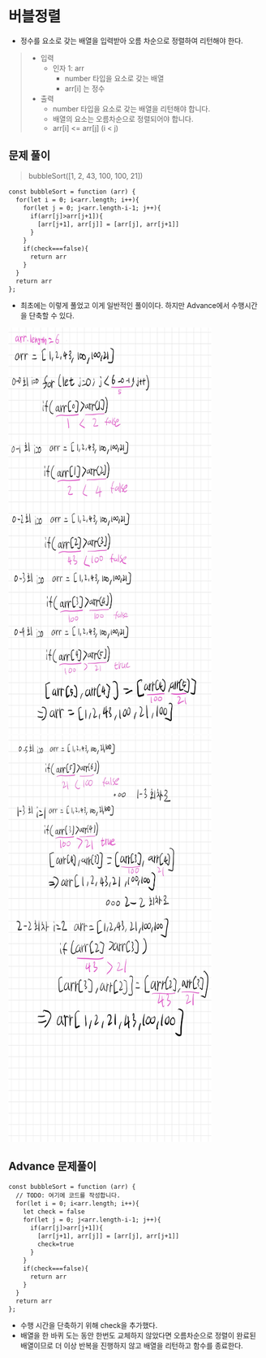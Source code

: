 # 버블정렬
* 정수를 요소로 갖는 배열을 입력받아 오름 차순으로 정렬하여 리턴해야 한다.
> * 입력
>   * 인자 1: arr
>       * number 타입을 요소로 갖는 배열
>       * arr[i] 는 정수
> * 출력
>   * number 타입을 요소로 갖는 배열을 리턴해야 합니다.
>   * 배열의 요소는 오름차순으로 정렬되어야 합니다.
>   * arr[i] <= arr[j] (i < j)

## 문제 풀이 
> bubbleSort([1, 2, 43, 100, 100, 21])
```
const bubbleSort = function (arr) {
  for(let i = 0; i<arr.length; i++){
    for(let j = 0; j<arr.length-i-1; j++){
      if(arr[j]>arr[j+1]){
        [arr[j+1], arr[j]] = [arr[j], arr[j+1]]
      }
    }
    if(check===false){
      return arr
    }
  }
  return arr
};
```
* 최초에는 이렇게 풀었고 이게 일반적인 풀이이다. 하지만 Advance에서 수행시간을 단축할 수 있다.
<img src="https://github.com/anotheranotherhoon/TIL/blob/master/Algorithm/img/bubble_sort_1.jpg"  width="400" height="800"/>


<img src="https://github.com/anotheranotherhoon/TIL/blob/master/Algorithm/img/bubble_sort_2.jpg"  width="400" height="800"/>


## Advance 문제풀이
```
const bubbleSort = function (arr) {
  // TODO: 여기에 코드를 작성합니다.
  for(let i = 0; i<arr.length; i++){
    let check = false
    for(let j = 0; j<arr.length-i-1; j++){
      if(arr[j]>arr[j+1]){
        [arr[j+1], arr[j]] = [arr[j], arr[j+1]]
        check=true
      }
    }
    if(check===false){
      return arr
    }
  }
  return arr
};

```
* 수행 시간을 단축하기 위해 check을 추가했다. 
* 배열을 한 바퀴 도는 동안 한번도 교체하지 않았다면 오름차순으로 정렬이 완료된 배열이므로 더 이상 반복을 진행하지 않고 배열을 리턴하고 함수를 종료한다.